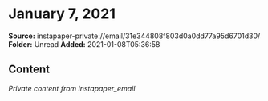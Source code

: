 # January 7, 2021

**Source:** instapaper-private://email/31e344808f803d0a0dd77a95d6701d30/
**Folder:** Unread
**Added:** 2021-01-08T05:36:58




## Content
*Private content from instapaper_email*
